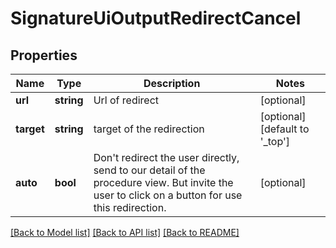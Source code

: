# SignatureUiOutputRedirectCancel

## Properties
Name | Type | Description | Notes
------------ | ------------- | ------------- | -------------
**url** | **string** | Url of redirect | [optional] 
**target** | **string** | target of the redirection | [optional] [default to '_top']
**auto** | **bool** | Don&#39;t redirect the user directly, send to our detail of the procedure view. But invite the user to click on a button for use this redirection. | [optional] 

[[Back to Model list]](../README.md#documentation-for-models) [[Back to API list]](../README.md#documentation-for-api-endpoints) [[Back to README]](../README.md)


